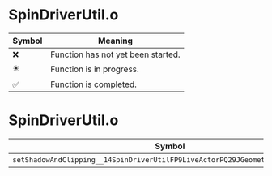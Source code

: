 # SpinDriverUtil.o
| Symbol | Meaning 
| ------------- | ------------- 
| :x: | Function has not yet been started. 
| :eight_pointed_black_star: | Function is in progress. 
| :white_check_mark: | Function is completed. 


# SpinDriverUtil.o
| Symbol | Decompiled? |
| ------------- | ------------- |
| `setShadowAndClipping__14SpinDriverUtilFP9LiveActorPQ29JGeometry8TVec3<f>ffPf` | :x: |
